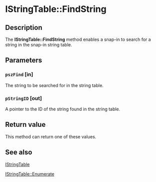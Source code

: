 # IStringTable::FindString

## Description

The **IStringTable::FindString** method enables a snap-in to search for a string in the snap-in string table.

## Parameters

### `pszFind` [in]

The string to be searched for in the string table.

### `pStringID` [out]

A pointer to the ID of the string found in the string table.

## Return value

This method can return one of these values.

## See also

[IStringTable](https://learn.microsoft.com/windows/desktop/api/mmc/nn-mmc-istringtable)

[IStringTable::Enumerate](https://learn.microsoft.com/windows/desktop/api/mmc/nf-mmc-istringtable-enumerate)